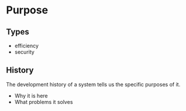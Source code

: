 # Purpose

## Types

- efficiency
- security

## History

The development history of a system tells us the specific purposes of it.
- Why it is here
- What problems it solves